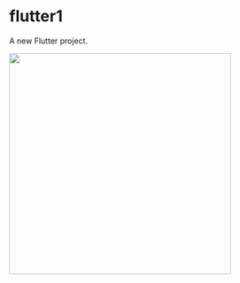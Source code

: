 # flutter1

A new Flutter project.

<img src="https://user-images.githubusercontent.com/60323598/184887081-8eb0de43-5e4e-46d7-bb9b-9dd82df7038c.png" height="400" >

